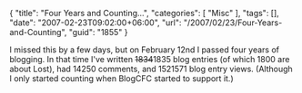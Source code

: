 {
	"title": "Four Years and Counting...",
	"categories": [
		"Misc"
	],
	"tags": [],
	"date": "2007-02-23T09:02:00+06:00",
	"url": "/2007/02/23/Four-Years-and-Counting",
	"guid": "1855"
}

I missed this by a few days, but on February 12nd I passed four years of blogging. In that time I've written <strike>1834</strike>1835 blog entries (of which 1800 are about Lost), had 14250 comments, and 1521571 blog entry views. (Although I only started counting when BlogCFC started to support it.)